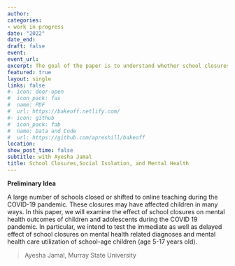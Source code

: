 ```yaml
---
author:
categories: 
- work in progress
date: "2022"
date_end: 
draft: false
event: 
event_url: 
excerpt: The goal of the paper is to understand whether school closures adversely affect children’s mental health.
featured: true
layout: single
links: false
#- icon: door-open
#  icon_pack: fas
#  name: PDF
#  url: https://bakeoff.netlify.com/
#- icon: github
#  icon_pack: fab
#  name: Data and Code
#  url: https://github.com/apreshill/bakeoff
location: 
show_post_time: false
subtitle: with Ayesha Jamal
title: School Closures,Social Isolation, and Mental Health
---
```


**Preliminary Idea**

A large number of schools closed or shifted to online teaching during the COVID-19 pandemic. These closures may have affected children in many ways. In this paper, we will examine the effect of school closures on mental health outcomes of children and adolescents during the COVID 19 pandemic. In particular, we intend to test the immediate as well as delayed effect of school closures on mental health related diagnoses and mental health care utilization of school-age children (age 5-17 years old).

> Ayesha Jamal, Murray State University
